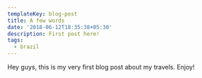 ```yaml
---
templateKey: blog-post
title: A few words
date: '2018-06-12T18:35:38+05:30'
description: First post here!
tags:
  - brazil
---
```

Hey guys, this is my very first blog post about my travels. Enjoy!
